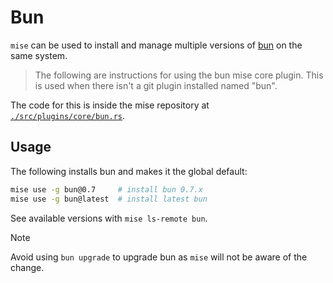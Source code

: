 # Bun

`mise` can be used to install and manage multiple versions of [bun](https://bun.sh/) on the same system.

> The following are instructions for using the bun mise core plugin. This is used when there isn't a
> git plugin installed named "bun".

The code for this is inside the mise repository at
[`./src/plugins/core/bun.rs`](https://github.com/jdx/mise/blob/main/src/plugins/core/bun.rs).

## Usage

The following installs bun and makes it the global default:

```sh
mise use -g bun@0.7     # install bun 0.7.x
mise use -g bun@latest  # install latest bun
```

See available versions with `mise ls-remote bun`.

> [!NOTE]
> Avoid using `bun upgrade` to upgrade bun as `mise` will not be aware of the change.
